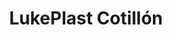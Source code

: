 ---
title: "LukePlast Cotillón"
url: /barranqueras/lukeplast-cotillon/
shop: tienda de variedades
---